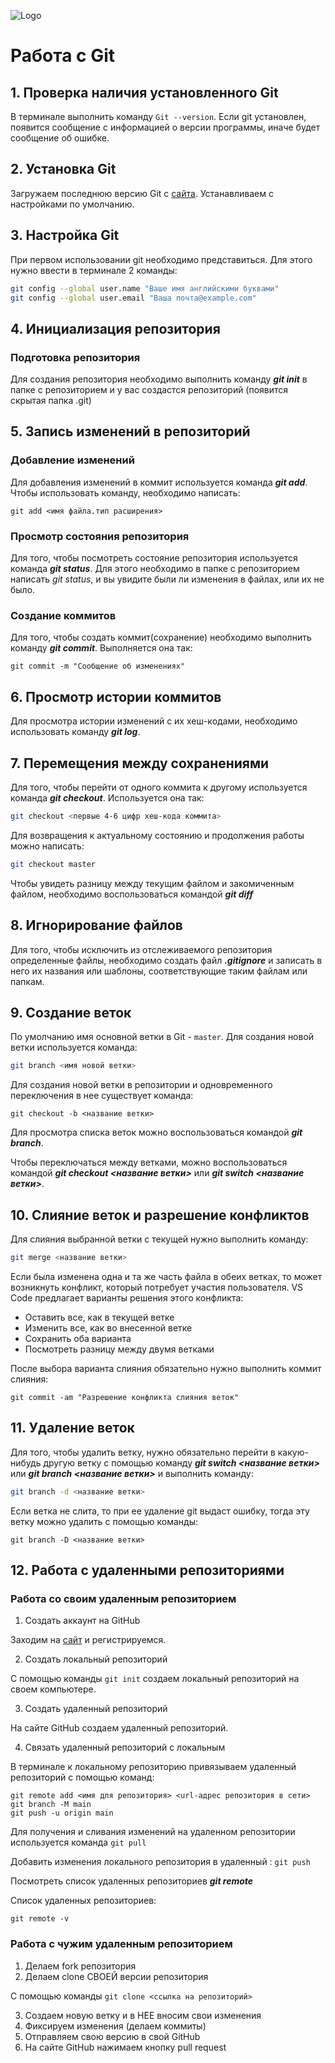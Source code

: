 ![Logo](git2.png)
# Работа с Git

## 1. Проверка наличия установленного Git
В терминале выполнить команду `Git --version`. Если git установлен, появится сообщение с информацией о версии программы, иначе будет сообщение об ошибке.

## 2. Установка Git
Загружаем последнюю версию Git с [сайта](https://git-scm.com/downloads). Устанавливаем с настройками по умолчанию.
## 3. Настройка Git
При первом использовании git необходимо представиться. Для этого нужно ввести в терминале 2 команды:
```Bash
git config --global user.name "Ваше имя английскими буквами"
git config --global user.email "Ваша почта@example.com"
```
## 4. Инициализация репозитория
### Подготовка репозитория
 Для создания репозитория необходимо выполнить команду *__git init__* в папке с репозиторием и у вас создастся репозиторий (появится скрытая папка .git)

## 5. Запись изменений в репозиторий
### Добавление изменений
Для добавления изменений в коммит используется команда *__git add__*. Чтобы использовать команду, необходимо написать:
```
git add <имя файла.тип расширения>
```
### Просмотр состояния репозитория
Для того, чтобы посмотреть состояние репозитория используется команда *__git status__*. Для этого необходимо в папке с репозиторием написать *git status*, и вы увидите были ли изменения в файлах, или их не было.

### Создание коммитов
Для того, чтобы создать коммит(сохранение) необходимо выполнить команду *__git commit__*. Выполняется она так:
```
git commit -m "Сообщение об изменениях"
```

## 6. Просмотр истории коммитов
Для просмотра истории изменений с их хеш-кодами, необходимо использовать команду *__git log__*. 

## 7. Перемещения между сохранениями
Для того, чтобы перейти от одного коммита к другому используется команда *__git checkout__*. Используется она так:
```Bash
git checkout <первые 4-6 цифр хеш-кода коммита>
```
Для возвращения к актуальному состоянию и продолжения работы можно написать:
```Bash
git checkout master
```
Чтобы увидеть разницу между текущим файлом и закомиченным файлом, необходимо воспользоваться командой *__git diff__*

## 8. Игнорирование файлов
Для того, чтобы исключить из отслеживаемого репозитория определенные файлы, необходимо создать файл *__.gitignore__* и записать в него их названия или шаблоны, соответствующие таким файлам или папкам. 

## 9. Создание веток
По умолчанию имя основной ветки в Git - `master`. 
Для создания новой ветки используется команда:
```Bash
git branch <имя новой ветки>
```
Для создания новой ветки в репозитории и одновременного переключения в нее существует команда:
```
git checkout -b <название ветки>
```
Для просмотра списка веток можно воспользоваться командой ***git branch***. 

Чтобы переключаться между ветками, можно воспользоваться командой ***git checkout <название ветки>*** или ***git switch <название ветки>***.

## 10. Слияние веток и разрешение конфликтов
Для слияния выбранной ветки с текущей нужно выполнить команду:
```Bash
git merge <название ветки>
```
Если была изменена одна и та же часть файла в обеих ветках, то может возникнуть конфликт, который потребует участия пользователя. VS Code предлагает варианты решения этого конфликта: 
* Оставить все, как в текущей ветке
* Изменить все, как во внесенной ветке
* Сохранить оба варианта
* Посмотреть разницу между двумя ветками

После выбора варианта слияния обязательно нужно выполнить коммит слияния:
```
git commit -am "Разрешение конфликта слияния веток"
```
## 11. Удаление веток

Для того, чтобы удалить ветку, нужно обязательно перейти в какую-нибудь другую ветку с помощью команду ***git switch <название ветки>*** или ***git branch <название ветки>*** и выполнить команду:
```Bash
git branch -d <название ветки>
```
Если ветка не слита, то при ее удаление git выдаст ошибку, тогда эту ветку можно удалить с помощью команды:
```
git branch -D <название ветки>
```


## **12. Работа с удаленными репозиториями**

### Работа со своим удаленным репозиторием

1. Создать аккаунт на GitHub

Заходим на [сайт](https://github.com) и регистрируемся.

2. Создать локальный репозиторий

С помощью команды `git init` создаем локальный репозиторий на своем компьютере.

3. Создать удаленный репозиторий

На сайте GitHub создаем удаленный репозиторий.

4. Связать удаленный репозиторий с локальным

В терминале к локальному репозиторию привязываем удаленный репозиторий с помощью команд: 
```
git remote add <имя для репозитория> <url-адрес репозитория в сети>
git branch -M main
git push -u origin main
```

Для получения и сливания изменений на удаленном репозитории используется команда `git pull`

Добавить изменения локального репозитория в удаленный : `git push`


Посмотреть список удаленных репозиториев ***git remote***

Список удаленных репозиториев: 
```
git remote -v
```

### Работа с чужим удаленным репозиторием

1. Делаем fork репозитория
2. Делаем clone СВОЕЙ версии репозитория

С помощью команды `git clone <ссылка на репозиторий>`

3. Создаем новую ветку и в НЕЕ вносим свои изменения
4. Фиксируем изменения (делаем коммиты)
5. Отправляем свою версию в свой GitHub
6. На сайте GitHub нажимаем кнопку pull request 
